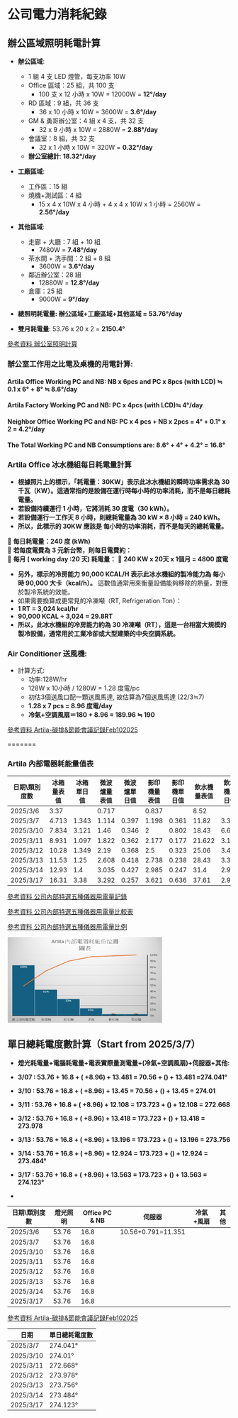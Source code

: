 # 公司電力消耗紀錄

## 辦公區域照明耗電計算

- **辦公區域**:  
  - 1 組 4 支 LED 燈管，每支功率 10W  
  - Office 區域：25 組，共 100 支  
    - 100 支 x 12 小時 x 10W = 12000W = **12°/day**  
  - RD 區域：9 組，共 36 支  
    - 36 x 10 小時 x 10W = 3600W = **3.6°/day**  
  - GM & 勇哥辦公室：4 組 x 4 支，共 32 支  
    - 32 x 9 小時 x 10W = 2880W = **2.88°/day**  
  - 會議室：8 組，共 32 支  
    - 32 x 1 小時 x 10W = 320W = **0.32°/day**  
  - **辦公室總計**: **18.32°/day**  

- **工廠區域**:  
  - 工作區：15 組  
  - 燒機+測試區：4 組  
    - 15 x 4 x 10W x 4 小時 + 4 x 4 x 10W x 1 小時 = 2560W = **2.56°/day**  

- **其他區域**:  
  - 走廊 + 大廳：7 組 + 10 組  
    - 7480W = **7.48°/day**  
  - 茶水間 + 洗手間：2 組 + 8 組  
    - 3600W = **3.6°/day**  
  - 鄰近辦公室：28 組  
    - 12880W = **12.8°/day**  
  - 倉庫：25 組  
    - 9000W = **9°/day**  

- **總照明耗電量: 辦公區域+工廠區域+其他區域 = 53.76°/day**  
- **雙月耗電量**: 53.76 x 20 x 2 = **2150.4°**  

[參考資料 辦公室照明計算](https://docs.google.com/document/d/1u8RTfudd8ApBmxJg5l6y_HTEd6GtGsMeeZCrC3ECWEs/edit?台)

### 辦公室工作用之比電及桌機的用電計算:

  #### Artila Office Working PC and NB:  NB x 6pcs and PC x 8pcs (with LCD) ≒ 0.1 x 6° + 8° ≒ 8.6°/day 

  #### Artila Factory Working PC and NB: PC x 4pcs (with LCD)≒ 4°/day

  #### Neighbor Office Working PC and NB: PC x 4 pcs + NB x 2pcs = 4° + 0.1° x 2 = 4.2°/day

#### **The Total Working PC and NB Consumptions are: 8.6° + 4° + 4.2° = 16.8°**

### Artila Office 冰水機組每日耗電量計算

- **根據照片上的標示，「耗電量：30KW」表示此冰水機組的瞬時功率需求為 30 千瓦（KW）。這通常指的是設備在運行時每小時的功率消耗，而不是每日總耗電量。**
- **若設備持續運行 1 小時，它將消耗 30 度電（30 kWh）。**
- **若設備運行一工作天 8 小時，則總耗電量為 30 kW × 8 小時 = 240 kWh。**
- **所以，此標示的 30KW 應該是 每小時的功率消耗，而不是每天的總耗電量。**

📌 **每日耗電量：240 度 (kWh)**  
📌 **若每度電費為 3 元新台幣，則每日電費約：**  
📌 **每月 ( working day :20 天) 耗電量：**
📌 **240 KW x 20天 x 1個月 = 4800 度電**

- **另外，標示的冷房能力 90,000 KCAL/H 表示此冰水機組的製冷能力為 每小時 90,000 大卡（kcal/h）。** 這數值通常用來衡量設備能夠移除的熱量，對應於製冷系統的效能。
- 如果需要換算成更常見的冷凍噸（RT, Refrigeration Ton）：
- **1 RT = 3,024 kcal/hr**
- **90,000 KCAL ÷ 3,024 ≈ 29.8RT**
- **所以，此冰水機組的冷房能力約為 30 冷凍噸（RT），這是一台相當大規模的製冷設備，通常用於工業冷卻或大型建築的中央空調系統。**

### Air Conditioner 送風機:
- 計算方式:
  - 功率:128W/hr
  - 128W x 10小時 / 1280W = 1.28 度電/pc
  - 初估3個送風口配一顆送風馬達, 故估算為7個送風馬達 (22/3≒7)
  - **1.28 x 7 pcs = 8.96 度電/day**
  - **冷氣+空調風扇＝180 + 8.96 = 189.96 ≒ 190**

[參考資料 Artila-碳排&節能會議記錄Feb102025](Artila-碳排&節能會議記錄-Feb102025.md)

=======
### Artila 內部電器耗能量值表

 日期\類別度數  | 冰箱量表值 | 冰箱單日值 | 微波爐量表值 | 微波爐單日值 | 影印機量表值 | 影印機單日值 | 飲水機量表值 | 飲水機單日值 | 除濕機量表值 | 除濕機單日值 | 單日消耗電度數 | 紀錄時間  |
|--------------|----------|----------|----------|----------|----------|----------|----------|----------|----------|----------|----------|----------|
| 2025/3/6    | 3.37     |          | 0.717    |          | 0.837    |          | 8.52     |          | 10.72    |          |          | 10:15:00 |
| 2025/3/7    | 4.713    | 1.343    | 1.114    | 0.397    | 1.198    | 0.361    | 11.82    | 3.3      | 14.76    | 8.08     | 13.481   | 10:27:00 |
| 2025/3/10   | 7.834    | 3.121    | 1.46     | 0.346    | 2        | 0.802    | 18.43    | 6.61     | 16.21    | 2.90     | 13.450   | 10:35:00 |
| 2025/3/11   | 8.931    | 1.097    | 1.822    | 0.362    | 2.177    | 0.177    | 21.622   | 3.192    | 19.85    | 7.28     | 12.108   | 10:30:00 |
| 2025/3/12   | 10.28    | 1.349    | 2.19     | 0.368    | 2.5      | 0.323    | 25.06    | 3.438    | 23.82    | 7.94     | 13.418   | 09:30:00 |
| 2025/3/13   | 11.53    | 1.25     | 2.608    | 0.418    | 2.738    | 0.238    | 28.43    | 3.37     | 27.78    | 7.92     | 13.196   | 10:35:00 |
| 2025/3/14   | 12.93    | 1.4      | 3.035    | 0.427    | 2.985    | 0.247    | 31.4     | 2.97     | 31.72    | 7.88     | 12.924   | 10:35:00 |
| 2025/3/17   | 16.31    | 3.38     | 3.292    | 0.257    | 3.621    | 0.636    | 37.61    | 2.97     | 33.26    | 3.08     | 13.563   | 10:35:00 |

[參考資料 公司內部特選五種儀器用電量記錄](https://docs.google.com/spreadsheets/d/15qC8A5fQTgHm3z_aiqw64yScEbDyl_wbgTKzL_kQgRc/edit?usp=sharing)

[參考資料 公司內部特選五種儀器用電量比較表](https://docs.google.com/spreadsheets/d/1BrRVodPDaSFEH0GHuPvGVXwINRpEnNNpx--KrR0dTB8/edit?gid=1525734511#gid=1525734511)

[參考資料 公司內部特選五種儀器用電量比例](https://docs.google.com/spreadsheets/d/1yt9Q-FtWS0V29Wey1M5WpH0X-nbwu9czIZJQR1_9uto/edit?gid=1361805554#gid=1361805554)

<img src="./image 1/Artila 內部電器耗能Perato Chart圖片1.jpg" alt="alt text" width="350">

## 單日總耗電度數計算（Start from 2025/3/7）

- **燈光耗電量+電腦耗電量+電表實際量測電量+(冷氣+空調風扇)+伺服器+其他:**
- **3/07 : 53.76 + 16.8 + ( +8.96) + 13.481 = 70.56 + () + 13.481 =274.041°**
- **3/10 : 53.76 + 16.8 + ( +8.96) + 13.45 = 70.56 + () + 13.45 = 274.01**
- **3/11 : 53.76 + 16.8 + ( +8.96) + 12.108 = 173.723 + () + 12.108 = 272.668** 
- **3/12 : 53.76 + 16.8 + ( +8.96) + 13.418 = 173.723 + () + 13.418 = 273.978**
- **3/13 : 53.76 + 16.8 + ( +8.96) + 13.196 = 173.723 + () + 13.196 = 273.756**
- **3/14 : 53.76 + 16.8 + ( +8.96) + 12.924 = 173.723 + () + 12.924 = 273.484°**
- **3/17 : 53.76 + 16.8 + ( +8.96) + 13.563 = 173.723 + () + 13.563 = 274.123°**

- 
| 日期\類別度數  | 燈光照明 | Office PC & NB | 伺服器 | 冷氣+風扇 | 其他 |
|-------------|--------|---------------|------|--------|------|
| 2025/3/6    | 53.76  |     16.8      | 10.56+0.791=11.351     | |      |
| 2025/3/7    | 53.76  |     16.8      |      |        |      |
| 2025/3/10   | 53.76  |     16.8      |      |        |      |
| 2025/3/11   | 53.76  |     16.8      |      |        |      |
| 2025/3/12   | 53.76  |     16.8      |      |        |      |
| 2025/3/13   | 53.76  |     16.8      |      |        |      |
| 2025/3/14   | 53.76  |     16.8      |      |        |      |
| 2025/3/17   | 53.76  |     16.8      |      |        |      |

[參考資料 Artila-碳排&節能會議記錄Feb102025](Artila-碳排&節能會議記錄-Feb102025.md)




| 日期      | 單日總耗電度數 |
|-----------|--------------|
| 2025/3/7  | 274.041° |
| 2025/3/10 | 274.01° |
| 2025/3/11 | 272.668° |
| 2025/3/12 | 273.978° |
| 2025/3/13 | 273.756° |
| 2025/3/14 | 273.484° |
| 2025/3/17 | 274.123° |
